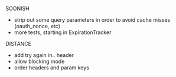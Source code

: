 SOONISH
* strip out some query parameters in order to avoid cache misses (oauth_nonce, etc)
* more tests, starting in ExpirationTracker

DISTANCE
* add try again in.. header
* allow blocking mode
* order headers and param keys
